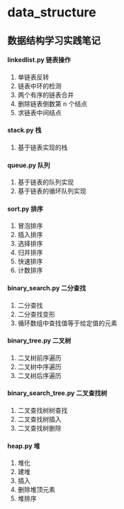 # data_structure
## 数据结构学习实践笔记
#### linkedlist.py 链表操作
1. 单链表反转 
2. 链表中环的检测
3. 两个有序的链表合并
4. 删除链表倒数第 n 个结点
5. 求链表中间结点

#### stack.py 栈
1. 基于链表实现的栈

#### queue.py 队列
1. 基于链表的队列实现
2. 基于链表的循环队列实现

#### sort.py 排序
1. 冒泡排序
2. 插入排序
3. 选择排序
4. 归并排序
5. 快速排序
6. 计数排序

#### binary_search.py 二分查找
1. 二分查找
2. 二分查找变形
3. 循环数组中查找值等于给定值的元素

#### binary_tree.py 二叉树
1. 二叉树前序遍历
2. 二叉树中序遍历
3. 二叉树后序遍历

#### binary_search_tree.py 二叉查找树
1. 二叉查找树树查找
2. 二叉查找树插入
3. 二叉查找树删除

#### heap.py 堆
1. 堆化
2. 建堆
3. 插入
4. 删除堆顶元素
5. 堆排序
